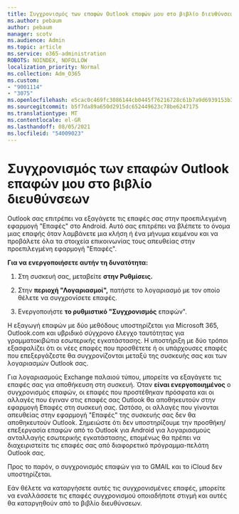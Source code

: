 ```yaml
---
title: Συγχρονισμός των επαφών Outlook επαφών μου στο βιβλίο διευθύνσεων
ms.author: pebaum
author: pebaum
manager: scotv
ms.audience: Admin
ms.topic: article
ms.service: o365-administration
ROBOTS: NOINDEX, NOFOLLOW
localization_priority: Normal
ms.collection: Adm_O365
ms.custom:
- "9001114"
- "3075"
ms.openlocfilehash: e5cac0c469fc3086144cb0445f76216728c61b7a9d6939153b36aacfde095b08
ms.sourcegitcommit: b5f7da89a650d2915dc652449623c78be6247175
ms.translationtype: MT
ms.contentlocale: el-GR
ms.lasthandoff: 08/05/2021
ms.locfileid: "54009023"
---
```

# <a name="sync-my-outlook-contacts-to-my-address-book"></a>Συγχρονισμός των επαφών Outlook επαφών μου στο βιβλίο διευθύνσεων

Outlook σας επιτρέπει να εξαγάγετε τις επαφές σας στην προεπιλεγμένη εφαρμογή "Επαφές" στο Android. Αυτό σας επιτρέπει να βλέπετε το όνομα μιας επαφής όταν λαμβάνετε μια κλήση ή ένα μήνυμα κειμένου και να προβάλετε όλα τα στοιχεία επικοινωνίας τους απευθείας στην προεπιλεγμένη εφαρμογή "Επαφές".
 
**Για να ενεργοποιήσετε αυτήν τη δυνατότητα:**
 
1. Στη συσκευή σας, μεταβείτε **στην Ρυθμίσεις.**

2. Στην **περιοχή "Λογαριασμοί",** πατήστε το λογαριασμό με τον οποίο θέλετε να συγχρονίσετε επαφές.

3. Ενεργοποιήστε **το ρυθμιστικό "Συγχρονισμός** επαφών".
 
Η εξαγωγή επαφών με δύο μεθόδους υποστηρίζεται για Microsoft 365, Outlook.com και υβριδικό σύγχρονο έλεγχο ταυτότητας για γραμματοκιβώτια εσωτερικής εγκατάστασης. Η υποστήριξη με δύο τρόποι εξασφαλίζει ότι οι νέες επαφές που προσθέτετε ή οι υπάρχουσες επαφές που επεξεργάζεστε θα συγχρονίζονται μεταξύ της συσκευής σας και των λογαριασμών Outlook σας.
 
Για λογαριασμούς Exchange παλαιού τύπου, μπορείτε να εξαγάγετε τις επαφές σας για αποθήκευση στη συσκευή. Όταν **είναι ενεργοποιημένος** ο συγχρονισμός επαφών, οι επαφές που προστέθηκαν πρόσφατα και οι αλλαγές που έγιναν στις επαφές σας Outlook θα αποθηκευτούν στην εφαρμογή Επαφές στη συσκευή σας. Ωστόσο, οι αλλαγές που γίνονται απευθείας στην εφαρμογή "Επαφές" της συσκευής σας δεν θα αποθηκευτούν Outlook. Σημειώστε ότι δεν υποστηρίζουμε την προσθήκη/επεξεργασία επαφών από το Outlook για Android για λογαριασμούς ανταλλαγής εσωτερικής εγκατάστασης, επομένως θα πρέπει να διαχειριστείτε τις επαφές σας από διαφορετικό πρόγραμμα-πελάτη Outlook σας.
 
Προς το παρόν, ο συγχρονισμός επαφών για το GMAIL και το iCloud δεν υποστηρίζεται.
 
Εάν θέλετε να καταργήσετε αυτές τις συγχρονισμένες  επαφές, μπορείτε να εναλλάσσετε τις επαφές συγχρονισμού οποιαδήποτε στιγμή και αυτές θα καταργηθούν από το βιβλίο διευθύνσεων.
